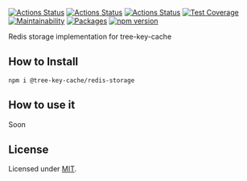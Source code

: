 [![Actions Status](https://github.com/Codibre/nodejs-tree-key-cache-redis-storage/workflows/build/badge.svg)](https://github.com/Codibre/nodejs-tree-key-cache-redis-storage/actions)
[![Actions Status](https://github.com/Codibre/nodejs-tree-key-cache-redis-storage/workflows/test/badge.svg)](https://github.com/Codibre/nodejs-tree-key-cache-redis-storage/actions)
[![Actions Status](https://github.com/Codibre/nodejs-tree-key-cache-redis-storage/workflows/lint/badge.svg)](https://github.com/Codibre/nodejs-tree-key-cache-redis-storage/actions)
[![Test Coverage](https://api.codeclimate.com/v1/badges/06192fe9ef64950d4ab7/test_coverage)](https://codeclimate.com/github/Codibre/nodejs-tree-key-cache-redis-storage/test_coverage)
[![Maintainability](https://api.codeclimate.com/v1/badges/06192fe9ef64950d4ab7/maintainability)](https://codeclimate.com/github/Codibre/nodejs-tree-key-cache-redis-storage/maintainability)
[![Packages](https://david-dm.org/Codibre/nodejs-tree-key-cache-redis-storage.svg)](https://david-dm.org/Codibre/nodejs-tree-key-cache-redis-storage)
[![npm version](https://badge.fury.io/js/%40tree-key-cache%2Favro.svg)](https://badge.fury.io/js/%40tree-key-cache%2Favro)

Redis storage implementation for tree-key-cache

## How to Install

```
npm i @tree-key-cache/redis-storage
```


## How to use it

Soon

## License

Licensed under [MIT](https://en.wikipedia.org/wiki/MIT_License).
